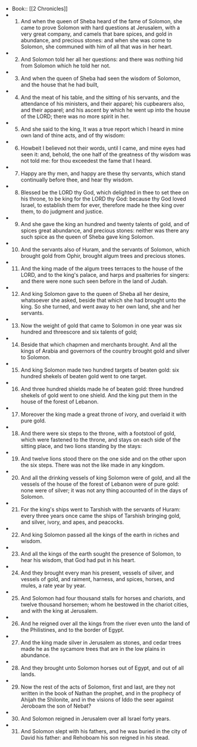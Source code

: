 - Book:: [[2 Chronicles]]
- 1. And when the queen of Sheba heard of the fame of Solomon, she came to prove Solomon with hard questions at Jerusalem, with a very great company, and camels that bare spices, and gold in abundance, and precious stones: and when she was come to Solomon, she communed with him of all that was in her heart.
- 2. And Solomon told her all her questions: and there was nothing hid from Solomon which he told her not.
- 3. And when the queen of Sheba had seen the wisdom of Solomon, and the house that he had built,
- 4. And the meat of his table, and the sitting of his servants, and the attendance of his ministers, and their apparel; his cupbearers also, and their apparel; and his ascent by which he went up into the house of the LORD; there was no more spirit in her.
- 5. And she said to the king, It was a true report which I heard in mine own land of thine acts, and of thy wisdom:
- 6. Howbeit I believed not their words, until I came, and mine eyes had seen it: and, behold, the one half of the greatness of thy wisdom was not told me: for thou exceedest the fame that I heard.
- 7. Happy are thy men, and happy are these thy servants, which stand continually before thee, and hear thy wisdom.
- 8. Blessed be the LORD thy God, which delighted in thee to set thee on his throne, to be king for the LORD thy God: because thy God loved Israel, to establish them for ever, therefore made he thee king over them, to do judgment and justice.
- 9. And she gave the king an hundred and twenty talents of gold, and of spices great abundance, and precious stones: neither was there any such spice as the queen of Sheba gave king Solomon.
- 10. And the servants also of Huram, and the servants of Solomon, which brought gold from Ophir, brought algum trees and precious stones.
- 11. And the king made of the algum trees terraces to the house of the LORD, and to the king's palace, and harps and psalteries for singers: and there were none such seen before in the land of Judah.
- 12. And king Solomon gave to the queen of Sheba all her desire, whatsoever she asked, beside that which she had brought unto the king. So she turned, and went away to her own land, she and her servants.
- 13. Now the weight of gold that came to Solomon in one year was six hundred and threescore and six talents of gold;
- 14. Beside that which chapmen and merchants brought. And all the kings of Arabia and governors of the country brought gold and silver to Solomon.
- 15. And king Solomon made two hundred targets of beaten gold: six hundred shekels of beaten gold went to one target.
- 16. And three hundred shields made he of beaten gold: three hundred shekels of gold went to one shield. And the king put them in the house of the forest of Lebanon.
- 17. Moreover the king made a great throne of ivory, and overlaid it with pure gold.
- 18. And there were six steps to the throne, with a footstool of gold, which were fastened to the throne, and stays on each side of the sitting place, and two lions standing by the stays:
- 19. And twelve lions stood there on the one side and on the other upon the six steps. There was not the like made in any kingdom.
- 20. And all the drinking vessels of king Solomon were of gold, and all the vessels of the house of the forest of Lebanon were of pure gold: none were of silver; it was not any thing accounted of in the days of Solomon.
- 21. For the king's ships went to Tarshish with the servants of Huram: every three years once came the ships of Tarshish bringing gold, and silver, ivory, and apes, and peacocks.
- 22. And king Solomon passed all the kings of the earth in riches and wisdom.
- 23. And all the kings of the earth sought the presence of Solomon, to hear his wisdom, that God had put in his heart.
- 24. And they brought every man his present, vessels of silver, and vessels of gold, and raiment, harness, and spices, horses, and mules, a rate year by year.
- 25. And Solomon had four thousand stalls for horses and chariots, and twelve thousand horsemen; whom he bestowed in the chariot cities, and with the king at Jerusalem.
- 26. And he reigned over all the kings from the river even unto the land of the Philistines, and to the border of Egypt.
- 27. And the king made silver in Jerusalem as stones, and cedar trees made he as the sycamore trees that are in the low plains in abundance.
- 28. And they brought unto Solomon horses out of Egypt, and out of all lands.
- 29. Now the rest of the acts of Solomon, first and last, are they not written in the book of Nathan the prophet, and in the prophecy of Ahijah the Shilonite, and in the visions of Iddo the seer against Jeroboam the son of Nebat?
- 30. And Solomon reigned in Jerusalem over all Israel forty years.
- 31. And Solomon slept with his fathers, and he was buried in the city of David his father: and Rehoboam his son reigned in his stead.

